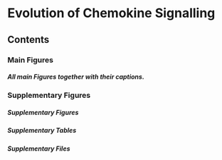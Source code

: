 # Evolution of Chemokine Signalling

## Contents

### Main Figures

##### All main Figures together with their captions.

### Supplementary Figures

##### Supplementary Figures

##### Supplementary Tables

##### Supplementary Files
